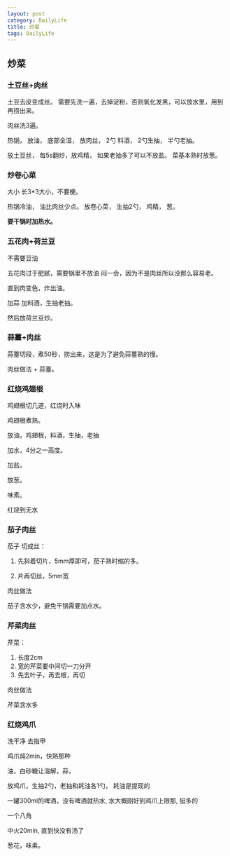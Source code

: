 ```yaml
---
layout: post
category: DailyLife
title: 炒菜
tags: DailyLife
---
```


## 炒菜

### 土豆丝+肉丝

土豆去皮变成丝。 需要先洗一遍，去掉淀粉，否则氧化发黑，可以放水里，用到再捞出来。

 

肉丝洗3遍。

 

热锅， 放油， 底部全湿， 放肉丝， 2勺 料酒， 2勺生抽， 半勺老抽。

 

放土豆丝， 每5s翻炒，放鸡精， 如果老抽多了可以不放盐。 菜基本熟时放葱。

 

 

### 炒卷心菜

大小 长3*3大小，不要梗。 

 

热锅冷油， 油比肉丝少点。 放卷心菜， 生抽2勺， 鸡精， 葱。 

  

**要干锅时加热水。** 



### 五花肉+荷兰豆

不需要豆油

五花肉过于肥腻，需要锅里不放油 闷一会，因为不是肉丝所以没那么容易老。

直到肉变色，炸出油。

加蒜 加料酒，生抽老抽。

然后放荷兰豆炒。



### 蒜薹+肉丝

蒜薹切段，煮50秒，捞出来，这是为了避免蒜薹熟的慢。

肉丝做法 + 蒜薹。

### 红烧鸡翅根

鸡翅根切几道，红烧时入味

鸡翅根煮熟。

放油，鸡翅根，料酒，生抽，老抽

加水，4分之一高度。

加盐。

放葱。

味素。

红烧到无水


### 茄子肉丝
茄子 切成丝： 

1. 先斜着切片，5mm厚即可，茄子熟时缩的多。

2. 片再切丝，5mm宽

肉丝做法

茄子含水少，避免干锅需要加点水。


### 芹菜肉丝

芹菜：
1. 长度2cm
2. 宽的芹菜要中间切一刀分开
3. 先去叶子，再去根，再切

肉丝做法

芹菜含水多

### 红烧鸡爪

洗干净 去指甲

鸡爪炖2min，快熟那种

油，白砂糖让溶解，蒜，

放鸡爪，生抽2勺，老抽和耗油各1勺， 耗油是提现的

一罐300ml的啤酒，没有啤酒就热水, 水大概刚好到鸡爪上限那, 挺多的

一个八角

中火20min, 直到快没有汤了

葱花，味素。

